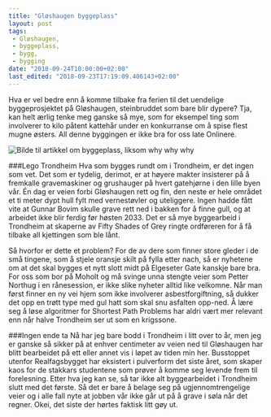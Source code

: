 ```yaml
---
title: "Gløshaugen byggeplass"
layout: post
tags: 
 - Gløshaugen,
 - byggeplass,
 - bygg,
 - bygging
date: "2018-09-24T10:00:00+02:00"
last_edited: "2018-09-23T17:19:09.406143+02:00"
---
```

Hva er vel bedre enn å komme tilbake fra ferien til det uendelige byggeprosjektet på Gløshaugen, steinbruddet som bare blir dypere? Tja, kan helt ærlig tenke meg ganske så mye, som for eksempel ting som involverer to kilo påtent kattehår under en konkurranse om å spise flest mugne østers. All denne byggingen er ikke bra for oss late Onlinere.

![Bilde til artikkel om byggeplass, liksom why why why](https://online.ntnu.no/media/images/responsive/7f5c6a58-98ab-4a01-b9e4-643249105899.jpeg)

###Lego Trondheim
Hva som bygges rundt om i Trondheim, er det ingen som vet. Det som er tydelig, derimot, er at høyere makter insisterer på å fremkalle gravemaskiner og grushauger på hvert gatehjørne i den lille byen vår. Én dag er veien forbi Gløshaugen rett og fin, den neste er hele området et ti meter dypt hull fylt med vernestøvler og uteliggere. Ingen hadde fått vite at Gunnar Bovim skulle grave rett ned i bakken for å finne gull, og at arbeidet ikke blir ferdig før høsten 2033. Det er så mye byggearbeid i Trondheim at skaperne av Fifty Shades of Grey ringte ordføreren for å få tilbake all kjettingen som ble lånt.

Så hvorfor er dette et problem? For de av dere som finner store gleder i de små tingene, som å stjele oransje skilt på fylla etter nach, så er nyhetene om at det skal bygges et nytt slott midt på Elgeseter Gate kanskje bare bra. For oss som bor på Moholt og må svinge unna stengte veier som Petter Northug i en rånesession, er ikke slike nyheter alltid like velkomne. Når man først finner en ny vei hjem som ikke involverer asbestforgiftning, så dukker det opp en trøtt type med gul hatt som skal snu asfalten opp-ned. Å lære seg å løse algoritmer for Shortest Path Problems har aldri vært mer relevant enn når halve Trondheim ser ut som en krigssone.

###Ingen ende ta
Nå har jeg bare bodd i Trondheim i litt over to år, men jeg er ganske så sikker på at enhver centimeter av veien ned til Gløshaugen har blitt bearbeidet på ett eller annet vis i løpet av tiden min her. Busstoppet utenfor Realfagsbygget har eksistert i pulverform det siste året, som skaper kaos for de stakkars studentene som prøver å komme seg levende frem til forelesning. Etter hva jeg kan se, så tar ikke alt byggearbeidet i Trondheim slutt med det første. Så det er bare å belage seg på ugjennomtrengelige veier og i alle fall nyte at jobben vår ikke går ut på å grave i søla når det regner. Okei, det siste der hørtes faktisk litt gøy ut.